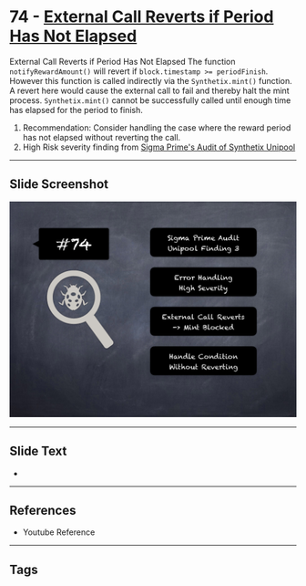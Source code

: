 
# 74 - [External Call Reverts if Period Has Not Elapsed](./External%20Call%20Reverts%20if%20Period%20Has%20Not%20Elapsed.md)

External Call Reverts if Period Has Not Elapsed The function `notifyRewardAmount()` will revert if `block.timestamp >= periodFinish`. However this function is called indirectly via the `Synthetix.mint()` function. A revert here would cause the external call to fail and thereby halt the mint process. `Synthetix.mint()` cannot be successfully called until enough time has elapsed for the period to finish.


1.  Recommendation: Consider handling the case where the reward period has not elapsed without reverting the call.
2.  High Risk severity finding from [Sigma Prime's Audit of Synthetix Unipool](https://github.com/sigp/public-audits/blob/master/synthetix/unipool/review.pdf)


___
## Slide Screenshot
![074.png](../../images/7.%20Audit%20Findings%20101/074.png)
___
## Slide Text
- 
___
## References
- Youtube Reference
___
## Tags
